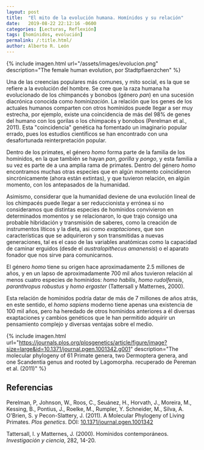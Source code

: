 ```yaml
---
layout: post
title:  "El mito de la evolución humana. Homínidos y su relación"
date:   2019-08-22 22:12:16 -0600
categories: [Lecturas, Reflexión]
tags: [homínidos, evolución]
permalink: /:title.html/
author: Alberto R. León
---
```


{% include imagen.html url="/assets/images/evolucion.png" description="The female human evolution, por Stadtpflaenzchen" %}

Una de las creencias populares más comunes, y mito social, es la que se refiere a la evolución del hombre. Se cree que la raza humana ha evolucionado de los chimpancés y bonobos (género *pan*) en una sucesión diacrónica conocida como *hominización*. La relación que los genes de los actuales humanos comparten con otros homínidos puede llegar a ser muy estrecha, por ejemplo, existe una coincidencia de más del 98% de genes del humano con los gorilas o los chimpacés y bonobos (Perelman et al., 2011). Esta "coincidencia" genética ha fomentado un imaginario popular errado, pues los estudios científicos se han encontrado con una desafortunada reinterpretación popular.

Dentro de los primates, el género *homo* forma parte de la familia de los homínidos, en la que también se hayan *pan*, *gorilla* y *pongo*, y esta familia a su vez es parte de a una amplia rama de primates. Dentro del género *homo* encontramos muchas otras especies que en algún momento coincidieron sincrónicamente (ahora están extintas), y que tuvieron relación, en algún momento, con los antepasados de la humanidad.

Asimismo, considerar que la humanidad deviene de una evolución lineal de los chimpacés puede llegar a ser reduccionista y errónea si no consideramos que distintas especies de homínidos convivieron en determinados momentos y se relacionaron, lo que trajo consigo una probable hibridación y transmisión de saberes, como la creación de instrumentos líticos y la dieta, asi como *exaptaciones*, que son características que se adquirieron y son transmitidas a nuevas generaciones, tal es el caso de las variables anatómicas como la capacidad de caminar erguidos (desde el *australopithecus amanensis*) o el aparato fonador que nos sirve para comunicarnos.

El género *homo* tiene su origen hace aproximadamente 2.5 millones de años, y en un lapso de aproximadamente 700 mil años tuvieron relación al menos cuatro especies de homínidos: *homo habilis*, *homo rudolfensis*, *paranthropus robustus* y *homo ergaster* (Tattersall y Matternes, 2000).

Esta relación de homínidos podría datar de más de 7 millones de años atrás, en este sentido, el *homo sapiens* moderno tiene apenas una existencia de 100 mil años, pero ha heredado de otros homínidos anteriores a él diversas exaptaciones y cambios genéticos que le han permitido adquirir un pensamiento complejo y diversas ventajas sobre el medio.

{% include imagen.html url="https://journals.plos.org/plosgenetics/article/figure/image?size=large&id=10.1371/journal.pgen.1001342.g001" description="The molecular phylogeny of 61 Primate genera, two Dermoptera genera, and one Scandentia genus and rooted by Lagomorpha. recuperado de Pereman et al. (2011)" %}

## Referencias

Perelman, P, Johnson, W., Roos, C., Seuánez, H., Horvath, J., Moreira, M., Kessing, B., Pontius, J., Roelke, M., Rumpler, Y. Schneider, M., Silva, A. O'Brien, S. y Pecon-Slattery, J. (2011). A Molecular Phylogeny of Living Primates. *Plos genetics*. DOI: [10.1371/journal.pgen.1001342](https://doi.org/10.1371/journal.pgen.1001342)

Tattersall, I. y Matternes, J. (2000). Homínidos contemporáneos. *Investigación y ciencia*, 282, 14-20.
